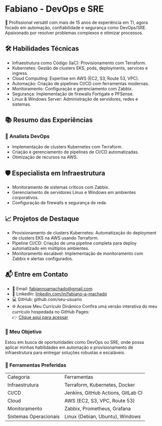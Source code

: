 # Fabiano - DevOps e SRE
🌟 Profissional versátil com mais de 15 anos de experiência em TI, agora focado em automação, confiabilidade e segurança como DevOps/SRE. Apaixonado por resolver problemas complexos e otimizar processos.

## 🛠️ Habilidades Técnicas
- Infraestrutura como Código (IaC): Provisionamento com Terraform.
- Kubernetes: Gestão de clusters EKS, pods, deployments, services e ingress.
- Cloud Computing: Expertise em AWS (EC2, S3, Route 53, VPC).
- Automação: Criação de pipelines CI/CD com ferramentas modernas.
- Monitoramento: Configuração e gerenciamento com Zabbix.
- Segurança: Implementação de firewalls Fortigate e PFSense.
- Linux & Windows Server: Administração de servidores, redes e sistemas.
## 📚 Resumo das Experiências
### 🚀 Analista DevOps
- Implementação de clusters Kubernetes com Terraform.
- Criação e gerenciamento de pipelines de CI/CD automatizadas.
- Otimização de recursos na AWS.
## 🛡️ Especialista em Infraestrutura
- Monitoramento de sistemas críticos com Zabbix.
- Gerenciamento de servidores Linux e Windows em ambientes corporativos.
- Configuração de firewalls e segurança de rede.
## 📈 Projetos de Destaque
- Provisionamento de clusters Kubernetes: Automatização do deployment de clusters EKS na AWS usando Terraform.
- Pipeline CI/CD: Criação de uma pipeline completa para deploy automatizado em múltiplos ambientes.
- Monitoramento escalável: Implementação de monitoramento com Zabbix e alertas configurados.
## 📬 Entre em Contato
- 📧 Email: fabiannoamachado@gmail.com
- 🔗 LinkedIn: <a href= "https://linkedin.com/in/fabiano-a-machado">linkedin.com/in/fabiano-a-machado</a>
- 💻 GitHub: github.com/seu-usuario
- 🌐 Acesse Meu Currículo Dinâmico
Confira uma versão interativa do meu currículo hospedada no GitHub Pages:<br>
👉 <a href="https://fabiano515.github.io/devops-resume/"> Clique aqui para acessar </a>

### 🎯 Meu Objetivo
Estou em busca de oportunidades como DevOps ou SRE, onde possa aplicar minhas habilidades em automação e provisionamento de infraestrutura para entregar soluções robustas e escaláveis.

### 🧰 Ferramentas Preferidas
<table>
<tr> <td>Categoria</td><td> Ferramentas </td></tr>
<tr> <td> Infraestrutura</td><td>Terraform, Kubernetes, Docker </td></tr>
<tr> <td> CI/CD	</td><td>Jenkins, GitHub Actions, GitLab CI </td></tr>
<tr> <td> Cloud </td><td>AWS (EC2, S3, VPC, Route 53) </td></tr>
<tr> <td> Monitoramento </td><td>Zabbix, Prometheus, Grafana </td></tr>
<tr> <td> Sistemas Operacionais</td><td>Linux (Debian, Ubuntu), Windows</td></tr>
</table>

